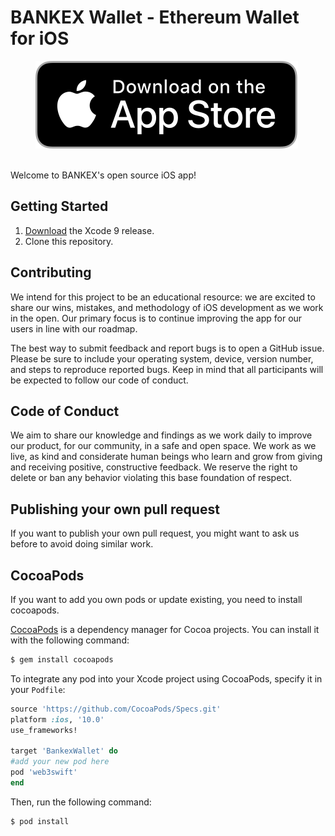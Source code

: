 # BANKEX Wallet - Ethereum Wallet for iOS
<p align="center">
 <a href="https://itunes.apple.com/ru/app/bankex-pay/id1411403963?l=en&mt=8"><img src="/Badge/appStore.svg"/></a>
 </p>
 
 <br>
Welcome to BANKEX's open source iOS app!

## Getting Started

1. [Download](https://developer.apple.com/xcode/download/) the Xcode 9 release.
1. Clone this repository.

## Contributing

We intend for this project to be an educational resource: we are excited to
share our wins, mistakes, and methodology of iOS development as we work
in the open. Our primary focus is to continue improving the app for our users in
line with our roadmap.

The best way to submit feedback and report bugs is to open a GitHub issue.
Please be sure to include your operating system, device, version number, and
steps to reproduce reported bugs. Keep in mind that all participants will be
expected to follow our code of conduct.

## Code of Conduct

We aim to share our knowledge and findings as we work daily to improve our
product, for our community, in a safe and open space. We work as we live, as
kind and considerate human beings who learn and grow from giving and receiving
positive, constructive feedback. We reserve the right to delete or ban any
behavior violating this base foundation of respect.

## Publishing your own pull request
If you want to publish your own pull request, you might want to ask us before to avoid doing similar work.

## CocoaPods
If you want to add you own pods or update existing, you need to install cocoapods.

[CocoaPods](http://cocoapods.org) is a dependency manager for Cocoa projects. You can install it with the following command:

```bash
$ gem install cocoapods
```


To integrate any pod into your Xcode project using CocoaPods, specify it in your `Podfile`:

```ruby
source 'https://github.com/CocoaPods/Specs.git'
platform :ios, '10.0'
use_frameworks!

target 'BankexWallet' do
#add your new pod here
pod 'web3swift'
end
```

Then, run the following command:

```bash
$ pod install
```
